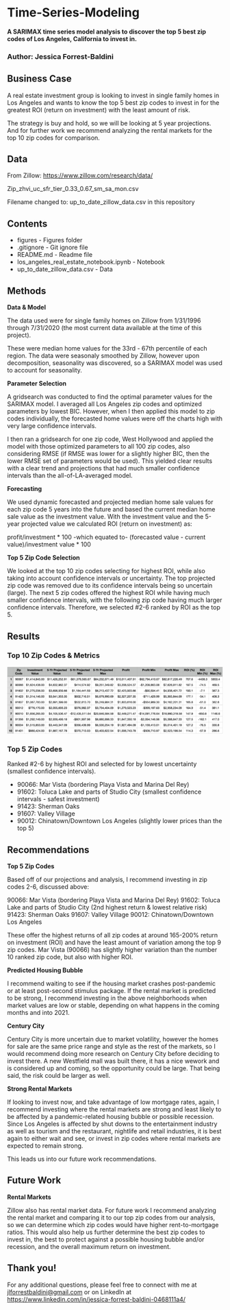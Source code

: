 # Time-Series-Modeling
**A SARIMAX time series model analysis to discover the top 5 best zip codes of Los Angeles, California to invest in.**

### Author: Jessica Forrest-Baldini

## Business Case

A real estate investment group is looking to invest in single family homes in Los Angeles and wants to know the top 5 best zip codes to invest in for the greatest ROI (return on investment) with the least amount of risk.

The strategy is buy and hold, so we will be looking at 5 year projections. And for further work we recommend analyzing the rental markets for the top 10 zip codes for comparison. 

## Data

From Zillow:
https://www.zillow.com/research/data/

Zip_zhvi_uc_sfr_tier_0.33_0.67_sm_sa_mon.csv

Filename changed to: up_to_date_zillow_data.csv in this repository

## Contents 

- figures - Figures folder
- .gitignore - Git ignore file
- README.md - Readme file
- los_angeles_real_estate_notebook.ipynb - Notebook
- up_to_date_zillow_data.csv - Data

## Methods 

**Data & Model**

The data used were for single family homes on Zillow from 1/31/1996 through 7/31/2020 (the most current data available at the time of this project).

These were median home values for the 33rd - 67th percentile of each region. The data were seasonaly smoothed by Zillow, however upon decomposition, seasonality was discovered, so a SARIMAX model was used to account for seasonality.

**Parameter Selection**

A gridsearch was conducted to find the optimal parameter values for the SARIMAX model. I averaged all Los Angeles zip codes and optimized parameters by lowest BIC. However, when I then applied this model to zip codes individually, the forecasted home values were off the charts high with very large confidence intervals. 

I then ran a gridsearch for one zip code, West Hollywood and applied the model with those optimized parameters to all 100 zip codes, also considering RMSE (if RMSE was lower for a slightly higher BIC, then the lower RMSE set of parameters would be used). This yielded clear results with a clear trend and projections that had much smaller confidence intervals than the all-of-LA-averaged model. 

**Forecasting**

We used dynamic forecasted and projected median home sale values for each zip code 5 years into the future and based the current median home sale value as the investment value. With the investment value and the 5-year projected value we calculated ROI (return on investment) as:

profit/investment * 100 -which equated to- (forecasted value - current value)/investment value * 100 

**Top 5 Zip Code Selection**

We looked at the top 10 zip codes selecting for highest ROI, while also taking into account confidence intervals or uncertainty. The top projected zip code was removed due to its confidence intervals being so uncertain (large). The next 5 zip codes offered the highest ROI while having much smaller confidence intervals, with the following zip code having much larger confidence intervals. Therefore, we selected #2-6 ranked by ROI as the top 5.

## Results

### Top 10 Zip Codes & Metrics  

!["Top 10 Zip Codes"](figures/Top_10_Zipcodes.png)

### Top 5 Zip Codes

Ranked #2-6 by highest ROI and selected for by lowest uncertainty (smallest confidence intervals).

- 90066: Mar Vista (bordering Playa Vista and Marina Del Rey)
- 91602: Toluca Lake and parts of Studio City (smallest confidence intervals - safest investment)
- 91423: Sherman Oaks
- 91607: Valley Village
- 90012: Chinatown/Downtown Los Angeles (slightly lower prices than the top 5)

## Recommendations 

**Top 5 Zip Codes**

Based off of our projections and analysis, I recommend investing in zip codes 2-6, discussed above:

90066: Mar Vista (bordering Playa Vista and Marina Del Rey)
91602: Toluca Lake and parts of Studio City (2nd highest return & lowest relative risk)
91423: Sherman Oaks
91607: Valley Village
90012: Chinatown/Downtown Los Angeles

These offer the highest returns of all zip codes at around 165-200% return on investment (ROI) and have the least amount of variation among the top 9 zip codes. Mar Vista (90066) has slightly higher variation than the number 10 ranked zip code, but also with higher ROI.

**Predicted Housing Bubble**

I recommend waiting to see if the housing market crashes post-pandemic or at least post-second stimulus package. If the rental market is predicted to be strong, I recommend investing in the above neighborhoods when market values are low or stable, depending on what happens in the coming months and into 2021.

**Century City**

Century City is more uncertain due to market volatility, however the homes for sale are the same price range and style as the rest of the markets, so I would recommend doing more research on Century City before deciding to invest there. A new Westfield mall was built there, it has a nice wework and is considered up and coming, so the opportunity could be large. That being said, the risk could be larger as well.

**Strong Rental Markets**

If looking to invest now, and take advantage of low mortgage rates, again, I recommend investing where the rental markets are strong and least likely to be affected by a pandemic-related housing bubble or possible recession. Since Los Angeles is affected by shut downs to the entertainment industry as well as tourism and the restaurant, nightlife and retail industries, it is best again to either wait and see, or invest in zip codes where rental markets are expected to remain strong.

This leads us into our future work recommendations.

## Future Work

**Rental Markets**

Zillow also has rental market data. For future work I recommend analyzing the rental market and comparing it to our top zip codes from our analysis, so we can determine which zip codes would have higher rent-to-mortgage ratios. This would also help us further determine the best zip codes to invest in, the best to protect against a possible housing bubble and/or recession, and the overall maximum return on investment.

## Thank you!

For any additional questions, please feel free to connect with me at jlforrestbaldini@gmail.com or on LinkedIn at https://www.linkedin.com/in/jessica-forrest-baldini-0468111a4/

